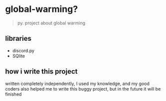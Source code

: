# global-warming?
>py. project about global warming
## libraries
- discord.py
- SQlite
## how i write this project
written completely independently,
I used my knowledge, and my good coders also helped me to write this buggy project,
but in the future it will be finished
